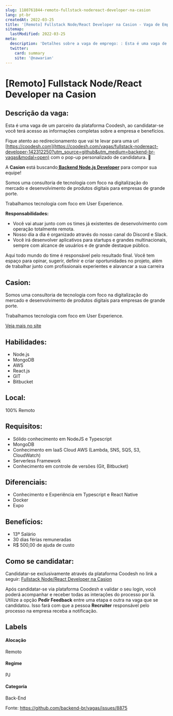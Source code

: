 ```yaml
---
slug: 1180761844-remoto-fullstack-nodereact-developer-na-casion
lang: pt-br
createdAt: 2022-03-25
title: '[Remoto] Fullstack Node/React Developer na Casion - Vaga de Emprego'
sitemap:
  lastModified: 2022-03-25
meta:
  description: 'Detalhes sobre a vaga de emprego: : Esta é uma vaga de um parceiro da plataforma Coodesh, ao candidatar-se você terá acesso as informações completas sobre a empresa e benefícios.  Fique atento ao redirecionamento que vai te levar para uma url [https://coodesh.com](https://coodesh.com/vagas/fullstack-nodereact-developer-142312250?utm_source=github&utm_medium=backend-br-vagas&modal=open) com o pop-up personalizado de candidatura. 👋 <p>A <strong>Casion</strong> está buscando<strong><ins> Backend Node.js Developer</ins></strong> para compor sua equipe!</p> <p>Somos uma consultoria de tecnologia com foco na digitalização do mercado e desenvolvimento de produtos digitais para empresas de grande porte.</p> <p>Trabalhamos tecnologia com foco em User Experience.</p> <p><strong>Responsabilidades:</strong></p> <ul> <li>Você vai atuar junto com os times já existentes de desenvolvimento com operação totalmente remota.</li> <li>Nosso dia a dia é organizado através do nosso canal do Discord e Slack.</li> <li>Você irá desenvolver aplicativos para startups e grandes multinacionais, sempre com alcance de usuários e de grande destaque público.&nbsp;</li> </ul> <p>Aqui todo mundo do time é responsável pelo resultado final. Você tem espaço para opinar, sugerir, definir e criar oportunidades no projeto, além de trabalhar junto com profissionais experientes e alavancar a sua carreira</p>'
  twitter:
    card: summary
    site: '@nawarian'
---
```


# [Remoto] Fullstack Node/React Developer na Casion

## Descrição da vaga: 
Esta é uma vaga de um parceiro da plataforma Coodesh, ao candidatar-se você terá acesso as informações completas sobre a empresa e benefícios.


Fique atento ao redirecionamento que vai te levar para uma url [https://coodesh.com](https://coodesh.com/vagas/fullstack-nodereact-developer-142312250?utm_source=github&utm_medium=backend-br-vagas&modal=open) com o pop-up personalizado de candidatura. 👋
<p>A <strong>Casion</strong> está buscando<strong><ins> Backend Node.js Developer</ins></strong> para compor sua equipe!</p>
<p>Somos uma consultoria de tecnologia com foco na digitalização do mercado e desenvolvimento de produtos digitais para empresas de grande porte.</p>
<p>Trabalhamos tecnologia com foco em User Experience.</p>
<p><strong>Responsabilidades:</strong></p>
<ul>
<li>Você vai atuar junto com os times já existentes de desenvolvimento com operação totalmente remota.</li>
<li>Nosso dia a dia é organizado através do nosso canal do Discord e Slack.</li>
<li>Você irá desenvolver aplicativos para startups e grandes multinacionais, sempre com alcance de usuários e de grande destaque público.&nbsp;</li>
</ul>
<p>Aqui todo mundo do time é responsável pelo resultado final. Você tem espaço para opinar, sugerir, definir e criar oportunidades no projeto, além de trabalhar junto com profissionais experientes e alavancar a sua carreira</p>

## Casion: 
 <p>Somos uma consultoria de tecnologia com foco na digitalização do mercado e desenvolvimento de produtos digitais para empresas de grande porte.</p>
<p>Trabalhamos tecnologia com foco em User Experience.</p><a href='https://coodesh.com/empresas/casion'>Veja mais no site</a>

 ## Habilidades: 
 - Node.js 
- MongoDB 
- AWS 
- React.js 
- GIT 
- Bitbucket
## Local: 
 100% Remoto
## Requisitos: 
 - Sólido conhecimento em NodeJS e Typescript 
- MongoDB 
- Conhecimento em IaaS Cloud AWS (Lambda, SNS, SQS, S3, CloudWatch) 
- Serverless Framework 
- Conhecimento em controle de versões (Git, Bitbucket)
## Diferenciais: 
 - Conhecimento e Experiência em Typescript e React Native 
- Docker 
- Expo
## Benefícios: 
 - 13º Salário 
- 30 dias férias remuneradas 
- R$ 500,00 de ajuda de custo
## Como se candidatar:
Candidatar-se exclusivamente através da plataforma Coodesh no link a seguir: [Fullstack Node/React Developer na Casion](https://coodesh.com/vagas/fullstack-nodereact-developer-142312250?utm_source=github&utm_medium=backend-br-vagas&modal=open)


Após candidatar-se via plataforma Coodesh e validar o seu login, você poderá acompanhar e receber todas as interações do processo por lá. Utilize a opção **Pedir Feedback** entre uma etapa e outra na vaga que se candidatou. Isso fará com que a pessoa **Recruiter** responsável pelo processo na empresa receba a notificação.
## Labels
#### Alocação
Remoto
#### Regime
PJ
#### Categoria
Back-End

Fonte: https://github.com/backend-br/vagas/issues/8875